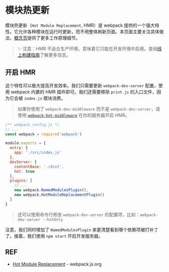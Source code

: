# 模块热更新

模块热更新（`Hot Module Replacement`, HMR）是 webpack 提供的一个强大特性。它允许各种模块在运行时更新，而不用整体刷新页面。本页面主要关注具体做法，[概念页][concepts]提供了更多工作原理细节。

> ✨ 注意：HMR 不适合生产环境，意味着它只能在开发环境中启用。查阅[线上构建指南][production]了解更多信息。

## 开启 HMR

这个特性可以极大提高开发效率。我们只需要更新 `webpack-dev-server` 配置，使用 webpack 内置的 HMR 插件即可。我们还需要移除 `print.js` 的入口文件，因为它会被 `index.js` 模块消费。

> 如果你使用了 `webpack-dev-middleware` 而不是 `webpack-dev-server`，请使用 [`webpack-hot-middleware`][webpack-hot-middleware] 在你的服务器开启 HMR。

```js
/** webpack.config.js */
// ...
const webpack = require('webpack')

module.exports = {
  entry: {
    app: './src/index.js'
  },
  devServer: {
    contentBase: './dist',
    hot: true
  },
  plugins: [
    // ...
    new webpack.NamedModulesPlugin(),
    new webpack.HotModuleReplacementPlugin()
  ]
}
```

> 还可以使用命令行修改 `webpack-dev-server` 的配置项，比如：`webpack-dev-server --hotOnly`

注意，我们同时增加了 `NamedModulesPlugin` 来更清楚看到哪个依赖项被打补丁了。接着，我们使用 `npm start` 开启开发服务器。

## REF

- [Hot Module Replacement][hmr] - webpack.js.org

[hmr]: https://webpack.js.org/guides/hot-module-replacement/
[concepts]: ../../concepts/hmr/README.md
[production]: https://webpack.js.org/guides/production
[webpack-hot-middleware]: https://github.com/glenjamin/webpack-hot-middleware